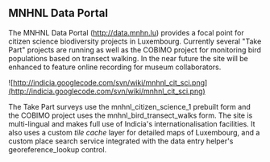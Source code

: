## MNHNL Data Portal ##

The MNHNL Data Portal (http://data.mnhn.lu) provides a focal point for citizen science biodiversity projects in Luxembourg. Currently several "Take Part" projects are running as well as the COBIMO project for monitoring bird populations based on transect walking. In the near future the site will be enhanced to feature online recording for museum collaborators.


![http://indicia.googlecode.com/svn/wiki/mnhnl_cit_sci.png](http://indicia.googlecode.com/svn/wiki/mnhnl_cit_sci.png)

The Take Part surveys use the mnhnl\_citizen\_science\_1 prebuilt form and the COBIMO project uses the mnhnl\_bird\_transect\_walks form. The site is multi-lingual and makes full use of Indicia's internationalisation facilities. It also uses a custom _tile cache_ layer for detailed maps of Luxembourg, and a custom place search service integrated with the data entry helper's georeference\_lookup control.